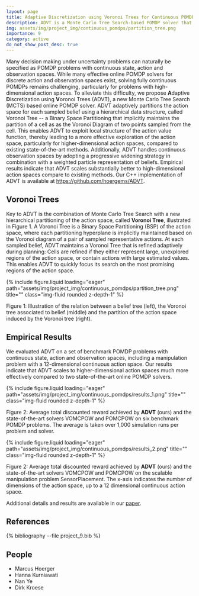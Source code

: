 ```yaml
---
layout: page
title: Adaptive Discretization using Voronoi Trees for Continuous POMDPs
description: ADVT is a Monte Carlo Tree Search-based POMDP solver that uses Voronoi Trees to adaptively discretize high-dimensional continuous action spaces for more efficient planning. It outperforms existing methods by focusing exploration on promising regions and effectively handling continuous observations using progressive widening.
img: assets/img/project_img/continuous_pomdps/partition_tree.png
importance: 9
category: active
do_not_show_post_desc: true
---
```


<p class="text-justify">
Many decision making under uncertainty problems can naturally be specified as POMDP problems with continuous state, action and observation spaces. While many effective online POMDP solvers for discrete action and observation spaces exist, solving fully continuous POMDPs remains challenging, particularly for problems with high-dimensional action spaces. To alleviate this difficulty, we propose <b>A</b>daptive <b>D</b>iscretization using <b>V</b>oronoi Trees (ADVT), a new Monte Carlo Tree Search (MCTS) based online POMDP solver. ADVT adaptively partitions the action space for each sampled belief using a hierarchical data structure, called Voronoi Tree -- a Binary Space Partitioning that implicitly maintains the partition of a cell as as the Voronoi Diagram of two points sampled from the cell. This enables ADVT to exploit local structure of the action value function, thereby leading to a more effective exploration of the action space, particularly for higher-dimensional action spaces, compared to existing state-of-the-art methods. Additionally, ADVT handles continuous observation spaces by adopting a progressive widening strategy in combination with a weighted particle representation of beliefs. Empirical results indicate that ADVT scales substantially better to high-dimensional action spaces compare to existing methods. Our C++ implementation of ADVT is available at <a target="_blank" href="https://github.com/hoergems/ADVT" >https://github.com/hoergems/ADVT</a>.
</p>

<h2>
Voronoi Trees
</h2>

Key to ADVT is the combination of Monte Carlo Tree Search with a new hierarchical partitioning of the action space, called <b>Voronoi Tree</b>, illustrated in Figure 1. A Voronoi Tree is a Binary Space Partitioning (BSP) of the action space, where each partitioning hyperplane is implicitly maintained based on the Voronoi diagram of a pair of sampled representative actions. At each sampled belief, ADVT maintains a Voronoi Tree that is refined adaptively during planning: Cells are refined if they either represent large, unexplored regions of the action space, or contain actions with large estimated values. This enables ADVT to quickly focus its search on the most promising regions of the action space.

{% include figure.liquid loading="eager" path="assets/img/project_img/continuous_pomdps/partition_tree.png" title="" class="img-fluid rounded z-depth-1" %}
<div class="caption">
    Figure 1: Illustration of the relation between a belief tree (left), the Voronoi tree associated to belief (middle) and the partition of the action space induced by the Voronoi tree (right).
</div>

<h2>
Empirical Results
</h2>
We evaluated ADVT on a set of benchmark POMDP problems with continuous state, action and observation spaces, including a manipulation problem with a 12-dimensional continuous action space. Our results indicate that ADVT scales to higher-dimensional action spaces much more effectively compared to two state-of-the-art online POMDP solvers.

{% include figure.liquid loading="eager" path="assets/img/project_img/continuous_pomdps/results_1.png" title="" class="img-fluid rounded z-depth-1" %}
<div class="caption">
    Figure 2: Average total discounted reward achieved by <b>ADVT</b> (ours) and the state-of-the-art solvers VOMCPOW and POMCPOW on six benchmark POMDP problems. The average is taken over 1,000 simulation runs per problem and solver.
</div>

{% include figure.liquid loading="eager" path="assets/img/project_img/continuous_pomdps/results_2.png" title="" class="img-fluid rounded z-depth-1" %}
<div class="caption">
    Figure 2: Average total discounted reward achieved by <b>ADVT</b> (ours) and the state-of-the-art solvers VOMCPOW and POMCPOW on the scalable manipulation problem SensorPlacement. The x-axis indicates the number of dimensions of the action space, up to a 12 dimensional continuous action space.
</div>

Additional details and results are available in our <a target="_blank" href="/assets/pdf/papers/ijrr23-advt.pdf" >paper</a>.

<h2> References </h2>

<div class="publications">
   {% bibliography --file project_9.bib %}
</div>

<h2> People </h2>
<ul>
    <li>Marcus Hoerger</li>
    <li>Hanna Kurniawati</li>
    <li>Nan Ye</li>
    <li>Dirk Kroese</li>    
</ul>

